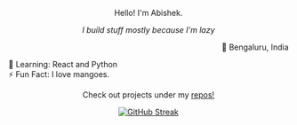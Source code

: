 <p align=center> Hello! I'm Abishek. <p>
<p align=center> <i>I build stuff mostly because I'm lazy</i> <p>

<p align=right>📍 Bengaluru, India</p>

🌱 Learning: React and Python  
⚡ Fun Fact: I love mangoes.

<p align=center>Check out projects under my <a href=https://github.com/abishekvenkat?tab=repositories >repos!</a></p>


<div style="text-align: center;">
<a href="https://git.io/streak-stats"><img src="https://streak-stats.demolab.com?user=abishekvenkat&theme=graywhite&hide_border=true" alt="GitHub Streak" /></a>
</div>